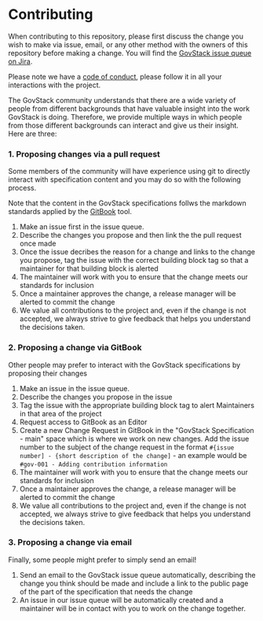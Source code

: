 # Contributing

When contributing to this repository, please first discuss the change you wish to make via issue, email, or any other method with the owners of this repository before making a change. You will find the [GovStack issue queue on Jira](https://govstack-global.atlassian.net/jira/software/c/projects/GOV/issues).

Please note we have a [code of conduct](code-of-conduct.md), please follow it in all your interactions with the project.

The GovStack community understands that there are a wide variety of people from different backgrounds that have valuable insight into the work GovStack is doing. Therefore, we provide multiple ways in which people from those different backgrounds can interact and give us their insight. Here are three:&#x20;

### 1. Proposing changes via a pull request

Some members of the community will have experience using git to directly interact with specification content and you may do so with the following process.&#x20;

Note that the content in the GovStack specifications follws the markdown standards applied by the [GitBook](https://www.gitbook.com) tool.

1. Make an issue first in the issue queue.
2. Describe the changes you propose and then link the the pull request once made
3. Once the issue decribes the reason for a change and links to the change you propose, tag the issue with the correct building block tag so that a maintainer for that building block is alerted
4. The maintainer will work with you to ensure that the change meets our standards for inclusion
5. Once a maintainer approves the change, a release manager will be alerted to commit the change
6. We value all contributions to the project and, even if the change is not accepted, we always strive to give feedback that helps you understand the decisions taken.

### 2. Proposing a change via GitBook

Other people may prefer to interact with the GovStack specifications by proposing their changes&#x20;

1. Make an issue in the issue queue.
2. Describe the changes you propose in the issue
3. Tag the issue with the appropriate building block tag to alert Maintainers in that area of the project
4. Request access to GitBook as an Editor
5. Create a new Change Request in GitBook in the "GovStack Specification - main" space which is where we work on new changes. Add the issue number to the subject of the change request in the format `#{issue number] - {short description of the change]` - an example would be `#gov-001 - Adding contribution information`
6. The maintainer will work with you to ensure that the change meets our standards for inclusion
7. Once a maintainer approves the change, a release manager will be alerted to commit the change
8. We value all contributions to the project and, even if the change is not accepted, we always strive to give feedback that helps you understand the decisions taken.

### 3. Proposing a change via email

Finally, some people might prefer to simply send an email!

1. Send an email to the GovStack issue queue automatically, describing the change you think should be made and include a link to the public page of the part of the specification that needs the change
2. An issue in our issue queue will be automatically created and a maintainer will be in contact with you to work on the change together.
